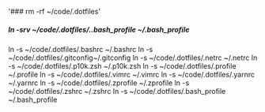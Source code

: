 '### rm -rf ~/code/.dotfiles'


##### ln -srv ~/code/.dotfiles/..bash_profile ~/.bash_profile

ln -s ~/code/.dotfiles/.bashrc ~/.bashrc
ln -s ~/code/.dotfiles/.gitconfig~/.gitconfig
ln -s ~/code/.dotfiles/.netrc ~/.netrc
ln -s ~/code/.dotfiles/.p10k.zsh ~/.p10k.zsh
ln -s ~/code/.dotfiles/.profile ~/.profile
ln -s ~/code/.dotfiles/.vimrc ~/.vimrc
ln -s ~/code/.dotfiles/.yarnrc ~/.yarnrc
ln -s ~/code/.dotfiles/.zprofile ~/.zprofile
ln -s ~/code/.dotfiles/.zshrc ~/.zshrc
ln -s ~/code/.dotfiles/.bash_profile ~/.bash_profile

